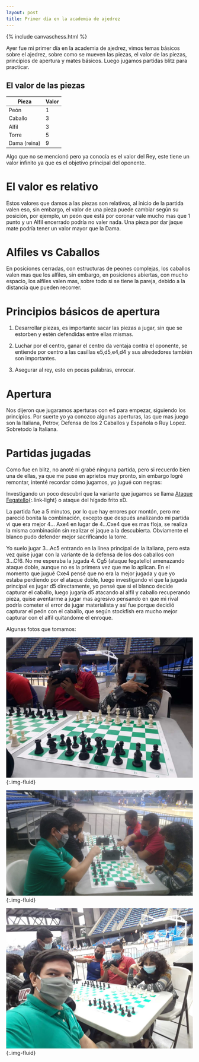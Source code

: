 ```yaml
---
layout: post
title: Primer día en la academia de ajedrez
---
```

{% include canvaschess.html %}

Ayer fue mi primer día en la academia de ajedrez, vimos temas básicos sobre el ajedrez, sobre como se mueven las piezas, el valor de las piezas, principios de apertura y mates básicos. Luego jugamos partidas blitz para practicar.

## El valor de las piezas

| Pieza | Valor |
| --- | --- |
| Peón | 1 |
| Caballo | 3 |
| Alfil | 3 |
| Torre | 5 |
| Dama (reina) | 9 |

Algo que no se mencionó pero ya conocía es el valor del Rey, este tiene un valor infinito ya que es el objetivo principal del oponente.

# El valor es relativo

Estos valores que damos a las piezas son relativos, al inicio de la partida valen eso, sin embargo, el valor de una pieza puede cambiar según su posición, por ejemplo, un peón que está por coronar vale mucho mas que 1 punto y un Alfil encerrado podría no valer nada. Una pieza por dar jaque mate podría tener un valor mayor que la Dama.

# Alfiles vs Caballos

En posiciones cerradas, con estructuras de peones complejas, los caballos valen mas que los alfiles, sin embargo, en posiciones abiertas, con mucho espacio, los alfiles valen mas, sobre todo si se tiene la pareja, debido a la distancia que pueden recorrer.

# Principios básicos de apertura

1. Desarrollar piezas, es importante sacar las piezas a jugar, sin que se estorben y estén defendidas entre ellas mismas.

2. Luchar por el centro, ganar el centro da ventaja contra el oponente, se entiende por centro a las casillas e5,d5,e4,d4 y sus alrededores también son importantes.

3. Asegurar al rey, esto en pocas palabras, enrocar.

# Apertura

Nos dijeron que jugaramos aperturas con e4 para empezar, siguiendo los principios. Por suerte yo ya conozco algunas aperturas, las que mas juego son la Italiana, Petrov, Defensa de los 2 Caballos y Española o Ruy Lopez. Sobretodo la Italiana.

# Partidas jugadas

Como fue en blitz, no anoté ni grabé ninguna partida, pero si recuerdo bien una de ellas, ya que me puse en aprietos muy pronto, sin embargo logré remontar, intenté recordar cómo jugamos, yo jugué con negras:

<script>
    var viewer = new CHESS.PgnViewer({
        pgn_text: '%5BSite%20%22Academia%20Ajedrez%20Alcaldia%20Managua%22%5D%0A%5BDate%20%222021.03.15%22%5D%0A%5BWhite%20%22Oponente%22%5D%0A%5BBlack%20%22Deybis%20Melendez%22%5D%0A%5BResult%20%220-1%22%5D%0A%5BTermination%20%22Oponente%20won%20by%20checkmate%22%5D%0A1.%20e4%20e5%202.%20Nf3%20Nc6%203.%20Bc4%20Nf6%204.%20Ng5%20Nxe4%205.%20Nxf7%20Qf6%206.%20O-O%20Bc5%207.%20Nxh8%20Nxf2%208.%20Qe2%20Ne4%2B%209.%20Kh1%20Ng3%2B%2010.%20hxg3%20Qh6%2B%2011.%20Qh5%2B%20Qxh5%23%200-1',
        piece_set: 'https://s3.amazonaws.com/canvas-chess/pieces/merida'
    });
</script>

Investigando un poco descubrí que la variante que jugamos se llama [Ataque Fegatello](https://es.wikipedia.org/wiki/Defensa_de_los_dos_caballos){:.link-light} o ataque del hígado frito xD.

La partida fue a 5 minutos, por lo que hay errores por montón, pero me pareció bonita la combinación, excepto que después analizando mi partida vi que era mejor 4... Axe4 en lugar de 4...Cxe4 que es mas floja, se realiza la misma combinación sin realizar el jaque a la descubierta. Obviamente el blanco pudo defender mejor sacrificando la torre.

Yo suelo jugar 3...Ac5 entrando en la línea principal de la italiana, pero esta vez quise jugar con la variante de la defensa de los dos caballos con 3...Cf6. No me esperaba la jugada 4. Cg5 (ataque fegatello) amenazando ataque doble, aunque no es la primera vez que me lo aplican. En el momento que jugué Cxe4 pensé que no era la mejor jugada y que yo estaba perdiendo por el ataque doble, luego investigando ví que la jugada principal es jugar d5 directamente, yo pensé que si el blanco decide capturar el caballo, luego jugaría d5 atacando al alfil y caballo recuperando pieza, quise aventarme a jugar mas agresivo pensando en que mi rival podría cometer el error de jugar materialista y así fue porque decidió capturar el peón con el caballo, que según stockfish era mucho mejor capturar con el alfil quitandome el enroque.

Algunas fotos que tomamos:

![foto 1](/assets/img/academia-ajedrez-dia-1-1.jpeg){:.img-fluid}

![foto 2](/assets/img/academia-ajedrez-dia-1-2.jpeg){:.img-fluid}

![foto 3](/assets/img/academia-ajedrez-dia-1-3.jpeg){:.img-fluid}